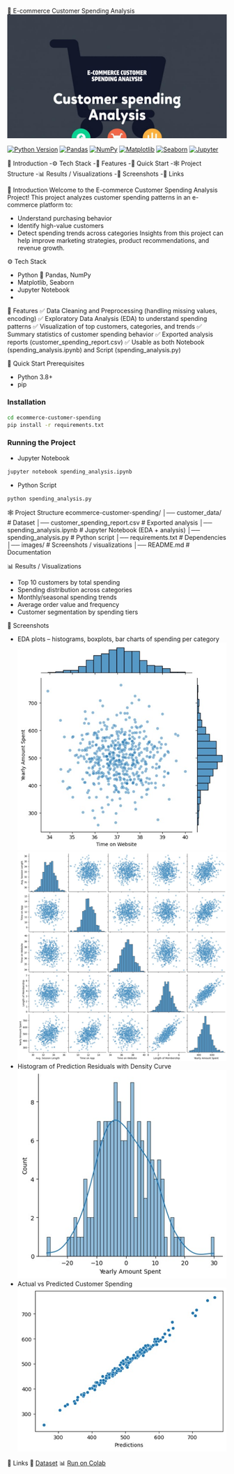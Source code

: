 🛒 E-commerce Customer Spending Analysis
![Project Banner](images/banner1.png)

  [![Python Version](https://img.shields.io/badge/Python-3.11-blue?style=for-the-badge&logo=python&logoColor=white)](https://www.python.org/)
  [![Pandas](https://img.shields.io/badge/Pandas-Data%20Analysis-lightgrey?style=for-the-badge&logo=pandas&logoColor=black)](https://pandas.pydata.org/)
  [![NumPy](https://img.shields.io/badge/NumPy-Scientific%20Computing-orange?style=for-the-badge&logo=numpy&logoColor=white)](https://numpy.org/)
  [![Matplotlib](https://img.shields.io/badge/Matplotlib-Visualization-red?style=for-the-badge&logo=matplotlib&logoColor=white)](https://matplotlib.org/)
  [![Seaborn](https://img.shields.io/badge/Seaborn-EDA-blueviolet?style=for-the-badge&logo=seaborn&logoColor=white)](https://seaborn.pydata.org/)
  [![Jupyter](https://img.shields.io/badge/Jupyter-Notebook-orange?style=for-the-badge&logo=jupyter&logoColor=white)](https://jupyter.org/)
  

🤖 Introduction
-⚙️ Tech Stack
-🔋 Features
-🤸 Quick Start
-🕸️ Project Structure
-📊 Results / Visualizations
-📂 Screenshots
-🔗 Links

🤖 Introduction
Welcome to the E-commerce Customer Spending Analysis Project!
This project analyzes customer spending patterns in an e-commerce platform to:
- Understand purchasing behavior
- Identify high-value customers
- Detect spending trends across categories
Insights from this project can help improve marketing strategies, product recommendations, and revenue growth.

⚙️ Tech Stack
- Python 🐍
 Pandas, NumPy
- Matplotlib, Seaborn
- Jupyter Notebook
- 
🔋 Features
✅ Data Cleaning and Preprocessing (handling missing values, encoding)
✅ Exploratory Data Analysis (EDA) to understand spending patterns
✅ Visualization of top customers, categories, and trends
✅ Summary statistics of customer spending behavior
✅ Exported analysis reports (customer_spending_report.csv)
✅ Usable as both Notebook (spending_analysis.ipynb) and Script (spending_analysis.py)

🤸 Quick Start
Prerequisites
- Python 3.8+
- pip

### Installation
```bash git clone https://github.com/yourusername/ecommerce-customer-spending.git
cd ecommerce-customer-spending
pip install -r requirements.txt
```
### Running the Project

- Jupyter Notebook
```bash 
jupyter notebook spending_analysis.ipynb
```

- Python Script
``` bash
python spending_analysis.py
```
🕸️ Project Structure
ecommerce-customer-spending/
│── customer_data/               # Dataset
│── customer_spending_report.csv # Exported analysis
│── spending_analysis.ipynb      # Jupyter Notebook (EDA + analysis)
│── spending_analysis.py         # Python script
│── requirements.txt             # Dependencies
│── images/                      # Screenshots / visualizations
│── README.md                    # Documentation

📊 Results / Visualizations
- Top 10 customers by total spending
- Spending distribution across categories
- Monthly/seasonal spending trends
- Average order value and frequency
- Customer segmentation by spending tiers

📂 Screenshots
- EDA plots – histograms, boxplots, bar charts of spending per category
  ![EDA plot](images/eda1.jpg)
  ![EDA plot](images/eda2.jpg)
- Histogram of Prediction Residuals with Density Curve
  ![scatter](images/spend.jpg)
- Actual vs Predicted Customer Spending
   ![predictions](images/predictions.jpg)
  
🔗 Links
📂 [Dataset](https://www.kaggle.com/datasets/kolawale/focusing-on-mobile-app-or-website)
📊 [Run on Colab](https://colab.research.google.com/drive/1tu1O03FCdX6mip3MKwEDNeX9s8B1ueG-?usp=sharing) 
